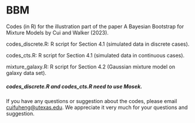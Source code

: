 # BBM
Codes (in R) for the illustration part of the paper A Bayesian Bootstrap for Mixture Models by Cui and Walker (2023).

codes_discrete.R: R script for Section 4.1 (simulated data in discrete cases).

codes_cts.R: R script for Section 4.1 (simulated data in continuous cases).

mixture_galaxy.R: R script for Section 4.2 (Gaussian mixture model on galaxy data set).

##### codes_discrete.R and codes_cts.R need to use Mosek.

If you have any questions or suggestion about the codes, please email cuifuheng@utexas.edu.
We appreciate it very much for your questions and suggestion.
